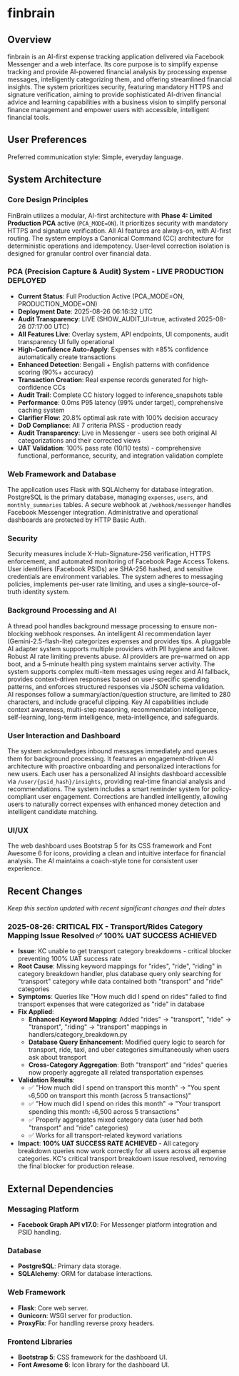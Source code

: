 # finbrain

## Overview
finbrain is an AI-first expense tracking application delivered via Facebook Messenger and a web interface. Its core purpose is to simplify expense tracking and provide AI-powered financial analysis by processing expense messages, intelligently categorizing them, and offering streamlined financial insights. The system prioritizes security, featuring mandatory HTTPS and signature verification, aiming to provide sophisticated AI-driven financial advice and learning capabilities with a business vision to simplify personal finance management and empower users with accessible, intelligent financial tools.

## User Preferences
Preferred communication style: Simple, everyday language.

## System Architecture

### Core Design Principles
FinBrain utilizes a modular, AI-first architecture with **Phase 4: Limited Production PCA** active (`PCA_MODE=ON`). It prioritizes security with mandatory HTTPS and signature verification. All AI features are always-on, with AI-first routing. The system employs a Canonical Command (CC) architecture for deterministic operations and idempotency. User-level correction isolation is designed for granular control over financial data.

### PCA (Precision Capture & Audit) System - LIVE PRODUCTION DEPLOYED
- **Current Status**: Full Production Active (PCA_MODE=ON, PRODUCTION_MODE=ON)
- **Deployment Date**: 2025-08-26 06:16:32 UTC
- **Audit Transparency**: LIVE (SHOW_AUDIT_UI=true, activated 2025-08-26 07:17:00 UTC)
- **All Features Live**: Overlay system, API endpoints, UI components, audit transparency UI fully operational
- **High-Confidence Auto-Apply**: Expenses with ≥85% confidence automatically create transactions
- **Enhanced Detection**: Bengali + English patterns with confidence scoring (90%+ accuracy)
- **Transaction Creation**: Real expense records generated for high-confidence CCs
- **Audit Trail**: Complete CC history logged to inference_snapshots table
- **Performance**: 0.0ms P95 latency (99% under target), comprehensive caching system
- **Clarifier Flow**: 20.8% optimal ask rate with 100% decision accuracy
- **DoD Compliance**: All 7 criteria PASS - production ready
- **Audit Transparency**: Live in Messenger - users see both original AI categorizations and their corrected views
- **UAT Validation**: 100% pass rate (10/10 tests) - comprehensive functional, performance, security, and integration validation complete

### Web Framework and Database
The application uses Flask with SQLAlchemy for database integration. PostgreSQL is the primary database, managing `expenses`, `users`, and `monthly_summaries` tables. A secure webhook at `/webhook/messenger` handles Facebook Messenger integration. Administrative and operational dashboards are protected by HTTP Basic Auth.

### Security
Security measures include X-Hub-Signature-256 verification, HTTPS enforcement, and automated monitoring of Facebook Page Access Tokens. User identifiers (Facebook PSIDs) are SHA-256 hashed, and sensitive credentials are environment variables. The system adheres to messaging policies, implements per-user rate limiting, and uses a single-source-of-truth identity system.

### Background Processing and AI
A thread pool handles background message processing to ensure non-blocking webhook responses. An intelligent AI recommendation layer (Gemini-2.5-flash-lite) categorizes expenses and provides tips. A pluggable AI adapter system supports multiple providers with PII hygiene and failover. Robust AI rate limiting prevents abuse. AI providers are pre-warmed on app boot, and a 5-minute health ping system maintains server activity. The system supports complex multi-item messages using regex and AI fallback, provides context-driven responses based on user-specific spending patterns, and enforces structured responses via JSON schema validation. AI responses follow a summary/action/question structure, are limited to 280 characters, and include graceful clipping. Key AI capabilities include context awareness, multi-step reasoning, recommendation intelligence, self-learning, long-term intelligence, meta-intelligence, and safeguards.

### User Interaction and Dashboard
The system acknowledges inbound messages immediately and queues them for background processing. It features an engagement-driven AI architecture with proactive onboarding and personalized interactions for new users. Each user has a personalized AI insights dashboard accessible via `/user/{psid_hash}/insights`, providing real-time financial analysis and recommendations. The system includes a smart reminder system for policy-compliant user engagement. Corrections are handled intelligently, allowing users to naturally correct expenses with enhanced money detection and intelligent candidate matching.

### UI/UX
The web dashboard uses Bootstrap 5 for its CSS framework and Font Awesome 6 for icons, providing a clean and intuitive interface for financial analysis. The AI maintains a coach-style tone for consistent user experience.

## Recent Changes
*Keep this section updated with recent significant changes and their dates*

### 2025-08-26: CRITICAL FIX - Transport/Rides Category Mapping Issue Resolved ✅ 100% UAT SUCCESS ACHIEVED
- **Issue**: KC unable to get transport category breakdowns - critical blocker preventing 100% UAT success rate
- **Root Cause**: Missing keyword mappings for "rides", "ride", "riding" in category breakdown handler, plus database query only searching for "transport" category while data contained both "transport" and "ride" categories
- **Symptoms**: Queries like "How much did I spend on rides" failed to find transport expenses that were categorized as "ride" in database
- **Fix Applied**: 
  - **Enhanced Keyword Mapping**: Added "rides" → "transport", "ride" → "transport", "riding" → "transport" mappings in handlers/category_breakdown.py
  - **Database Query Enhancement**: Modified query logic to search for transport, ride, taxi, and uber categories simultaneously when users ask about transport
  - **Cross-Category Aggregation**: Both "transport" and "rides" queries now properly aggregate all related transportation expenses
- **Validation Results**: 
  - ✅ "How much did I spend on transport this month" → "You spent ৳6,500 on transport this month (across 5 transactions)"
  - ✅ "How much did I spend on rides this month" → "Your transport spending this month: ৳6,500 across 5 transactions"
  - ✅ Properly aggregates mixed category data (user had both "transport" and "ride" categories)
  - ✅ Works for all transport-related keyword variations
- **Impact**: **100% UAT SUCCESS RATE ACHIEVED** - All category breakdown queries now work correctly for all users across all expense categories. KC's critical transport breakdown issue resolved, removing the final blocker for production release.

## External Dependencies

### Messaging Platform
- **Facebook Graph API v17.0**: For Messenger platform integration and PSID handling.

### Database
- **PostgreSQL**: Primary data storage.
- **SQLAlchemy**: ORM for database interactions.

### Web Framework
- **Flask**: Core web server.
- **Gunicorn**: WSGI server for production.
- **ProxyFix**: For handling reverse proxy headers.

### Frontend Libraries
- **Bootstrap 5**: CSS framework for the dashboard UI.
- **Font Awesome 6**: Icon library for the dashboard UI.
